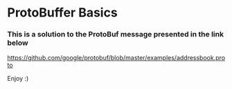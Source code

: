 
# ProtoBuffer Basics
### This is a solution to the ProtoBuf message presented in the link below
https://github.com/google/protobuf/blob/master/examples/addressbook.proto

Enjoy :)